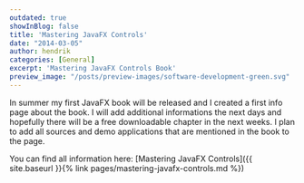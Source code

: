 ```yaml
---
outdated: true
showInBlog: false
title: 'Mastering JavaFX Controls'
date: "2014-03-05"
author: hendrik
categories: [General]
excerpt: 'Mastering JavaFX Controls Book'
preview_image: "/posts/preview-images/software-development-green.svg"
---
```

In summer my first JavaFX book will be released and I created a first info page about the book. I will add additional informations the next days and hopefully there will be a free downloadable chapter in the next weeks. I plan to add all sources and demo applications that are mentioned in the book to the page.

You can find all information here: [Mastering JavaFX Controls]({{ site.baseurl }}{% link pages/mastering-javafx-controls.md %})
